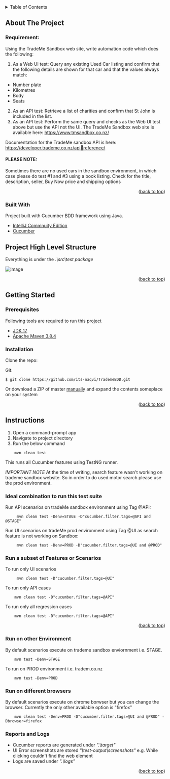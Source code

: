 <!-- TABLE OF CONTENTS -->
<details>
  <summary>Table of Contents</summary>
  <ol>
    <li>
      <a href="#about-the-project">About The Project</a>
      <ul>
        <li><a href="#Requirement">Requirement</a></li>
        <li><a href="#Built-With">Built With</a></li>
      </ul>
    </li>
    <li>
      <a href="#getting-started">Getting Started</a>
      <ul>
        <li><a href="#prerequisites">Prerequisites</a></li>
        <li><a href="#installation">Installation</a></li>
      </ul>
    </li>
    <li>
      <a href="#Instructions">Instructions</a>
      <ul>
        <li><a href="#Ideal-combination-to-run-this-test-suite">Ideal combination to run this test suite</a></li>
        <li><a href="#Run-a-subset-of-Features-or-Scenarios">Run a subset of Features or Scenarios</a></li>
        <li><a href="#Run-on-other-Environment">Run on other Environment</a></li>
        <li><a href="#Run-on-different-browsers">Run on different browsers</a></li>
        <li><a href="#Reports-and-Logs">Reports and Logs</a></li>
      </ul>
    </li>
  </ol>
</details>



<!-- ABOUT THE PROJECT -->
## About The Project

### Requirement:
Using the TradeMe Sandbox web site, write automation code which does the following:

1. As a Web UI test: Query any existing Used Car listing and confirm that the following details 
are shown for that car and that the values always match:
* Number plate
* Kilometres
* Body
* Seats
2. As an API test: Retrieve a list of charities and confirm that St John is included in the list.
3. As an API test: Perform the same query and checks as the Web UI test above but use the 
API not the UI.
The TradeMe Sandbox web site is available here: https://www.tmsandbox.co.nz/

Documentation for the TradeMe sandbox API is here: https://developer.trademe.co.nz/apireference/

#### PLEASE NOTE:
Sometimes there are no used cars in the sandbox environment, in which case please 
do test #1 and #3 using a book listing. Check for the title, description, seller, Buy Now price and
shipping options

<p align="right">(<a href="#top">back to top</a>)</p>



### Built With

Project built with Cucumber BDD framework using Java.

* [IntelliJ Commnuity Edition](https://www.jetbrains.com/idea/download/#section=windows/)
* [Cucumber](https://cucumber.io//)

## Project High Level Structure
Everything is under the *.\src\test package*

![image](https://user-images.githubusercontent.com/96668683/148872977-175ed615-8226-4278-9247-3607b98d6621.png)


<p align="right">(<a href="#top">back to top</a>)</p>



<!-- GETTING STARTED -->
## Getting Started

### Prerequisites

Following tools are required to run this project
* [JDK 17](https://www.oracle.com/java/technologies/downloads/#jdk17-windows/)
* [Apache Maven 3.8.4](https://maven.apache.org/download.cgi/)


### Installation

Clone the repo:

Git:
```
$ git clone https://github.com/its-naqvi/TrademeBDD.git
```

Or download a ZIP of master [manually](https://github.com/its-naqvi/TrademeBDD/archive/refs/heads/master.zip) and expand the contents someplace on your system

<p align="right">(<a href="#top">back to top</a>)</p>

## Instructions

1. Open a command-prompt app
2. Navigate to project directory
3. Run the below command
```
    mvn clean test
```
This runs all Cucumber features using TestNG runner.

*IMPORTANT NOTE*
At the time of writing, search feature wasn't working on trademe sandbox website. So in order to do used motor search please use the prod environment. 

### Ideal combination to run this test suite
Run API scenarios on tradeMe sandbox environment using Tag @API:
```
     mvn clean test -Denv=STAGE -D"cucumber.filter.tags=@API and @STAGE"
```

Run UI scenarios on tradeMe prod environment using Tag @UI as search feature is not working on Sandbox:
```
     mvn clean test -Denv=PROD -D"cucumber.filter.tags=@UI and @PROD"
```

### Run a subset of Features or Scenarios

To run only UI scenarios
```
     mvn clean test -D"cucumber.filter.tags=@UI"
```
To run only API cases
```
    mvn clean test -D"cucumber.filter.tags=@API"
```
To run only all regression cases
```
    mvn clean test -D"cucumber.filter.tags=@API"
```

<p align="right">(<a href="#top">back to top</a>)</p>

### Run on other Environment
By default scenarios execute on trademe sandbox enviornment i.e. STAGE.
```
    mvn test -Denv=STAGE
```
To run on PROD environment i.e. tradem.co.nz
```
    mvn test -Denv=PROD
```

### Run on different browsers
By default scenarios execute on chrome borwser but you can change the browser. Currently the only other available option is "firefox"
```
    mvn clean test -Denv=PROD -D"cucumber.filter.tags=@UI and @PROD" -Dbrowser=firefox
```

### Reports and Logs
* Cucumber reports are generated under *".\target"*
* UI Error screenshots are stored *"\test-output\screenshots"* e.g. While clicking couldn't find the web element
* Logs are saved under *".\logs"*


<p align="right">(<a href="#top">back to top</a>)</p>
